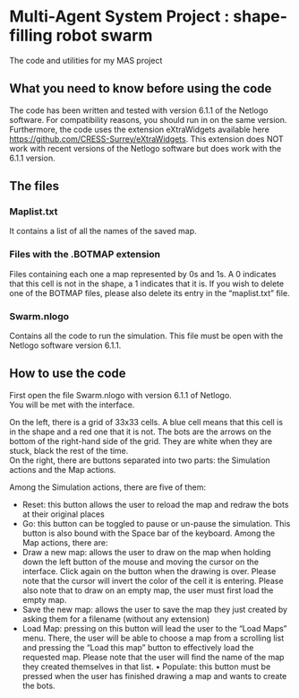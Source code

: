# Multi-Agent System Project : shape-filling robot swarm
The code and utilities for my MAS project

## What you need to know before using the code

The code has been written and tested with version 6.1.1 of the Netlogo software. For
compatibility reasons, you should run in on the same version.  
Furthermore, the code uses the extension eXtraWidgets available here
https://github.com/CRESS-Surrey/eXtraWidgets. This extension does NOT work with recent
versions of the Netlogo software but does work with the 6.1.1 version.

## The files

### Maplist.txt

It contains a list of all the names of the saved map.

### Files with the .BOTMAP extension

Files containing each one a map represented by 0s and 1s. A 0 indicates that this cell is not in
the shape, a 1 indicates that it is. If you wish to delete one of the BOTMAP files, please also
delete its entry in the “maplist.txt” file.

### Swarm.nlogo

Contains all the code to run the simulation. This file must be open with the Netlogo software
version 6.1.1.

## How to use the code

First open the file Swarm.nlogo with version 6.1.1 of Netlogo.  
You will be met with the interface.  

On the left, there is a grid of 33x33 cells. A blue cell means that this cell is in the shape and a red one that it is not. The bots are the arrows on the bottom of the right-hand side of the grid. They are white when they are stuck, black the rest of the time.  
On the right, there are buttons separated into two parts: the Simulation actions and the Map
actions.  

Among the Simulation actions, there are five of them:

+ Reset: this button allows the user to reload the map and redraw the bots at their
original places
+ Go: this button can be toggled to pause or un-pause the simulation. This button is also
bound with the Space bar of the keyboard.
Among the Map actions, there are:
+ Draw a new map: allows the user to draw on the map when holding down the left
button of the mouse and moving the cursor on the interface. Click again on the button
when the drawing is over. Please note that the cursor will invert the color of the cell it is
entering. Please also note that to draw on an empty map, the user must first load the
empty map.
+ Save the new map: allows the user to save the map they just created by asking them for
a filename (without any extension)
+ Load Map: pressing on this button will lead the user to the “Load Maps” menu. There,
the user will be able to choose a map from a scrolling list and pressing the “Load this
map” button to effectively load the requested map. Please note that the user will find
the name of the map they created themselves in that list.
• Populate: this button must be pressed when the user has finished drawing a map and
wants to create the bots.
